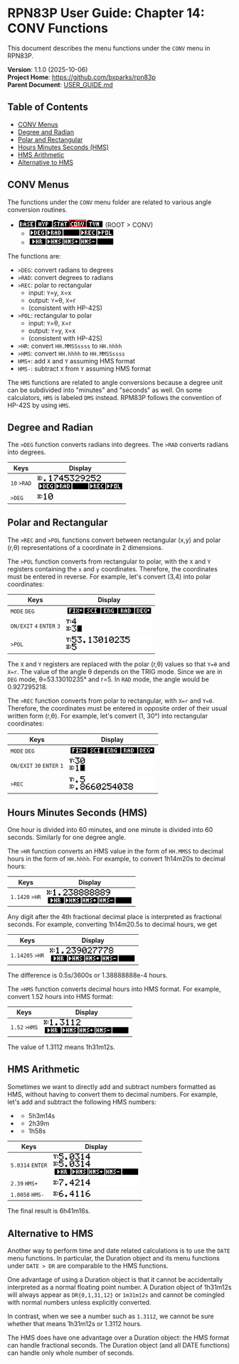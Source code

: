 # RPN83P User Guide: Chapter 14: CONV Functions

This document describes the menu functions under the `CONV` menu in RPN83P.

**Version**: 1.1.0 (2025-10-06)\
**Project Home**: https://github.com/bxparks/rpn83p \
**Parent Document**: [USER_GUIDE.md](USER_GUIDE.md)

## Table of Contents

- [CONV Menus](#conv-menus)
- [Degree and Radian](#degree-and-radian)
- [Polar and Rectangular](#polar-and-rectangular)
- [Hours Minutes Seconds (HMS)](#hours-minutes-seconds-hms)
- [HMS Arithmetic](#hms-arithmetic)
- [Alternative to HMS](#alternative-to-hms)

## CONV Menus

The functions under the `CONV` menu folder are related to various angle
conversion routines.

- ![ROOT > CONV](images/menu/root-conv.png) (ROOT > CONV)
    - ![ROOT > CONV > Row1](images/menu/root-conv-1.png)
    - ![ROOT > CONV > Row2](images/menu/root-conv-2.png)

The functions are:

- `>DEG`: convert radians to degrees
- `>RAD`: convert degrees to radians
- `>REC`: polar to rectangular
    - input: `Y`=y, `X`=x
    - output: `Y`=θ, `X`=r
    - (consistent with HP-42S)
- `>POL`: rectangular to polar
    - input: `Y`=θ, `X`=r
    - output: `Y`=y, `X`=x
    - (consistent with HP-42S)
- `>HR`: convert `HH.MMSSssss` to `HH.hhhh`
- `>HMS`: convert `HH.hhhh` to `HH.MMSSssss`
- `HMS+`: add `X` and `Y` assuming HMS format
- `HMS-`: subtract `X` from `Y` assuming HMS format

The `HMS` functions are related to angle conversions because a degree unit can
be subdivided into "minutes" and "seconds" as well. On some calculators, `HMS`
is labeled `DMS` instead. RPM83P follows the convention of HP-42S by using
`HMS`.

## Degree and Radian

The `>DEG` function converts radians into degrees. The `>RAD` converts radians
into degrees.

| **Keys**              | **Display** |
| ----------------      | --------------------- |
| `10` `>RAD`           | ![](images/conv/deg-rad-1.png) |
| `>DEG`                | ![](images/conv/deg-rad-2.png) |

## Polar and Rectangular

The `>REC` and `>POL` functions convert between rectangular (x,y) and polar
(r,θ) representations of a coordinate in 2 dimensions.

The `>POL` function converts from rectangular to polar, with the `X` and `Y`
registers containing the `x` and `y` coordinates. Therefore, the coordinates
must be entered in reverse. For example, let's convert (3,4) into polar
coordinates:

| **Keys**                  | **Display** |
| ----------------          | --------------------- |
| `MODE` `DEG`              | ![](images/conv/to-pol-1.png) |
| `ON/EXIT` `4` `ENTER` `3` | ![](images/conv/to-pol-2.png) |
| `>POL`                    | ![](images/conv/to-pol-3.png) |

The `X` and `Y` registers are replaced with the polar (r,θ) values so that `Y=θ`
and `X=r`. The value of the angle θ depends on the TRIG mode. Since we are in
`DEG` mode, θ=53.13010235° and r=5. In `RAD` mode, the angle would be
0.927295218.

The `>REC` function converts from polar to rectangular, with `X=r` and `Y=θ`.
Therefore, the coordinates must be entered in opposite order of their usual
written form (r,θ). For example, let's convert (1, 30°) into rectangular
coordinates:

| **Keys**                  | **Display** |
| ----------------          | --------------------- |
| `MODE` `DEG`              | ![](images/conv/to-rec-1.png) |
| `ON/EXIT` `30` `ENTER` `1`| ![](images/conv/to-rec-2.png) |
| `>REC`                    | ![](images/conv/to-rec-3.png) |

## Hours Minutes Seconds (HMS)

One hour is divided into 60 minutes, and one minute is divided into 60 seconds.
Similarly for one degree angle.

The `>HR` function converts an HMS value in the form of `HH.MMSS` to decimal
hours in the form of `HH.hhhh`. For example, to convert 1h14m20s to decimal
hours:

| **Keys**              | **Display** |
| ----------------      | --------------------- |
| `1.1420` `>HR`        | ![](images/conv/to-hr1-1.png) |

Any digit after the 4th fractional decimal place is interpreted as fractional
seconds. For example, converting 1h14m20.5s to decimal hours, we get

| **Keys**              | **Display** |
| ----------------      | --------------------- |
| `1.14205` `>HR`       | ![](images/conv/to-hr2-1.png) |

The difference is 0.5s/3600s or 1.38888888e-4 hours.

The `>HMS` function converts decimal hours into HMS format. For example, convert
1.52 hours into HMS format:

| **Keys**              | **Display** |
| ----------------      | --------------------- |
| `1.52` `>HMS`         | ![](images/conv/to-hms-1.png) |

The value of 1.3112 means 1h31m12s.

## HMS Arithmetic

Sometimes we want to directly add and subtract numbers formatted as HMS,
without having to convert them to decimal numbers. For example, let's add and
subtract the following HMS numbers:

- + 5h3m14s
- + 2h39m
- - 1h58s

| **Keys**              | **Display** |
| ----------------      | --------------------- |
| `5.0314` `ENTER`      | ![](images/conv/hms-add-sub-1.png) |
| `2.39`  `HMS+`        | ![](images/conv/hms-add-sub-2.png) |
| `1.0058` `HMS-`       | ![](images/conv/hms-add-sub-3.png) |

The final result is 6h41m16s.

## Alternative to HMS

Another way to perform time and date related calculations is to use the `DATE`
menu functions. In particular, the Duration object and its menu functions
under `DATE > DR` are comparable to the HMS functions.

One advantage of using a Duration object is that it cannot be accidentally
interpreted as a normal floating point number. A Duration object of 1h31m12s
will always appear as `DR{0,1,31,12}` or `1m31m12s` and cannot be comingled with
normal numbers unless explicitly converted.

In contrast, when we see a number such as `1.3112`, we cannot be sure whether
that means 1h31m12s or 1.3112 hours.

The HMS does have one advantage over a Duration object: the HMS format can
handle fractional seconds. The Duration object (and all DATE functions) can
handle only whole number of seconds.
